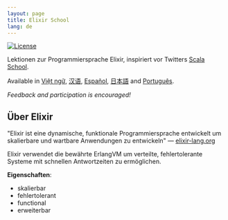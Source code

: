 ```yaml
---
layout: page
title: Elixir School
lang: de
---
```


[![License](http://img.shields.io/badge/license-MIT-brightgreen.svg)](http://opensource.org/licenses/MIT)

Lektionen zur Programmiersprache Elixir, inspiriert vor Twitters [Scala School](http://twitter.github.io/scala_school/).
<!-- TODO -->
Available in [Việt ngữ][vi], [汉语][cn], [Español][es], [日本語][jp] and [Português][pt].

[cn]: https://elixirschool.com/cn/
[es]: https://elixirschool.com/es/
[jp]: https://elixirschool.com/jp/
[pt]: https://elixirschool.com/pt/
[vi]: https://elixirschool.com/vi/

_Feedback and participation is encouraged!_

## Über Elixir

"Elixir ist eine dynamische, funktionale Programmiersprache entwickelt um skalierbare und wartbare Anwendungen zu entwickeln" — [elixir-lang.org](http://elixir-lang.org/)

Elixir verwendet die bewährte ErlangVM um verteilte, fehlertolerante Systeme mit schnellen Antwortzeiten zu ermöglichen.

__Eigenschaften__:

+ skalierbar
+ fehlertolerant
+ functional
+ erweiterbar
